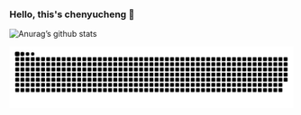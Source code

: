 ### Hello, this's chenyucheng 👋
![Anurag’s github stats](https://github-readme-stats.vercel.app/api?username=chenyucheng0503&show_icons=true&theme=vue-dark)

![](https://raw.githubusercontent.com/chenyucheng0503/chenyucheng0503/output/github-contribution-grid-snake.svg)              

